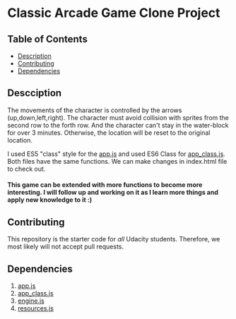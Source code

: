 # Classic Arcade Game Clone Project

## Table of Contents

- [Description](#Description)
- [Contributing](#Contributing)
- [Dependencies](#Dependencies)

## Descciption

The movements of the character is controlled by the arrows (up,down,left,right). The character must avoid collision with sprites from the second row to the forth row. And the character can't stay in the water-block for over 3 minutes. Otherwise, the location will be reset to the original location.

I used ES5 "class" style for the [app.js](https://github.com/S1014711679/Front-End/blob/master/Udacity%20Project%203%20-%20%20Arcade%20Game%20Master/js/app.js) and used ES6 Class for [app_class.js](https://github.com/S1014711679/Front-End/blob/master/Udacity%20Project%203%20-%20%20Arcade%20Game%20Master/js/app_class.js). Both files have the same functions. We can make changes in index.html file to check out.

#### This game can be extended with more functions to become more interesting. I will follow up and working on it as I learn more things and apply new knowledge to it :)

## Contributing

This repository is the starter code for _all_ Udacity students. Therefore, we most likely will not accept pull requests.

##  Dependencies
1.  [app.js](https://github.com/S1014711679/Front-End/blob/master/Udacity%20Project%203%20-%20%20Arcade%20Game%20Master/js/app.js)
2.  [app_class.js](https://github.com/S1014711679/Front-End/blob/master/Udacity%20Project%203%20-%20%20Arcade%20Game%20Master/js/app_class.js)
3.  [engine.js](https://github.com/S1014711679/Front-End/blob/master/Udacity%20Project%203%20-%20%20Arcade%20Game%20Master/js/engine.js)
4.  [resources.js](https://github.com/S1014711679/Front-End/blob/master/Udacity%20Project%203%20-%20%20Arcade%20Game%20Master/js/resources.js)
